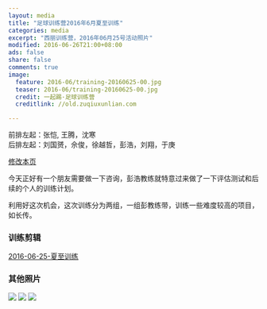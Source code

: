 ```yaml
---
layout: media
title: "足球训练营2016年6月夏至训练"
categories: media
excerpt: "西丽训练营，2016年06月25号活动照片"
modified: 2016-06-26T21:00+08:00
ads: false
share: false
comments: true
image:
  feature: 2016-06/training-20160625-00.jpg
  teaser: 2016-06/training-20160625-00.jpg
  credit: 一起踢·足球训练营
  creditlink: //old.zuqiuxunlian.com

---   
```

前排左起：张恺, 王腾，沈寒    
后排左起：刘国赟，佘俊，徐越哲，彭浩，刘翔，于庚

<a href="https://github.com/zuqiuxunlian/zuqiuxunlian/edit/gh-pages/_posts/media/2016-06-25-training-20160625.md" class="btn-info">修改本页</a>

今天正好有一个朋友需要做一下咨询，彭浩教练就特意过来做了一下评估测试和后续的个人的训练计划。

利用好这次机会，这次训练分为两组，一组彭教练带，训练一些难度较高的项目，如长传。

### 训练剪辑

<a class="embedly-card" href="http://v.youku.com/v_show/id_XMTYyMjAyODY2OA==.html#paction">2016-06-25-夏至训练</a>
<script async src="//cdn.embedly.com/widgets/platform.js" charset="UTF-8"></script>

### 其他照片
![](https://o8pwo778o.qnssl.com/images/2016-06/training-20160625-04.jpg)
![](https://o8pwo778o.qnssl.com/images/2016-06/training-20160625-01.jpg)
![](https://o8pwo778o.qnssl.com/images/2016-06/training-20160625-02.jpg)
